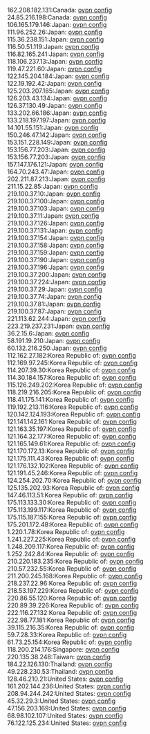 162.208.182.131:Canada: [ovpn config](vpn/162_208_182_131.ovpn)  
24.85.216.198:Canada: [ovpn config](vpn/24_85_216_198.ovpn)  
106.165.179.146:Japan: [ovpn config](vpn/106_165_179_146.ovpn)  
111.96.252.26:Japan: [ovpn config](vpn/111_96_252_26.ovpn)  
115.36.238.151:Japan: [ovpn config](vpn/115_36_238_151.ovpn)  
116.50.51.119:Japan: [ovpn config](vpn/116_50_51_119.ovpn)  
116.82.165.241:Japan: [ovpn config](vpn/116_82_165_241.ovpn)  
118.106.237.13:Japan: [ovpn config](vpn/118_106_237_13.ovpn)  
119.47.221.60:Japan: [ovpn config](vpn/119_47_221_60.ovpn)  
122.145.204.184:Japan: [ovpn config](vpn/122_145_204_184.ovpn)  
122.19.192.42:Japan: [ovpn config](vpn/122_19_192_42.ovpn)  
125.203.207.185:Japan: [ovpn config](vpn/125_203_207_185.ovpn)  
126.203.43.134:Japan: [ovpn config](vpn/126_203_43_134.ovpn)  
126.37.130.49:Japan: [ovpn config](vpn/126_37_130_49.ovpn)  
133.202.66.186:Japan: [ovpn config](vpn/133_202_66_186.ovpn)  
133.218.197.197:Japan: [ovpn config](vpn/133_218_197_197.ovpn)  
14.101.55.151:Japan: [ovpn config](vpn/14_101_55_151.ovpn)  
150.246.47.142:Japan: [ovpn config](vpn/150_246_47_142.ovpn)  
153.151.228.149:Japan: [ovpn config](vpn/153_151_228_149.ovpn)  
153.156.77.203:Japan: [ovpn config](vpn/153_156_77_203.ovpn)  
153.156.77.203:Japan: [ovpn config](vpn/153_156_77_203.ovpn)  
157.147.176.121:Japan: [ovpn config](vpn/157_147_176_121.ovpn)  
164.70.243.47:Japan: [ovpn config](vpn/164_70_243_47.ovpn)  
202.211.87.213:Japan: [ovpn config](vpn/202_211_87_213.ovpn)  
211.15.22.85:Japan: [ovpn config](vpn/211_15_22_85.ovpn)  
219.100.37.10:Japan: [ovpn config](vpn/219_100_37_10.ovpn)  
219.100.37.100:Japan: [ovpn config](vpn/219_100_37_100.ovpn)  
219.100.37.103:Japan: [ovpn config](vpn/219_100_37_103.ovpn)  
219.100.37.11:Japan: [ovpn config](vpn/219_100_37_11.ovpn)  
219.100.37.126:Japan: [ovpn config](vpn/219_100_37_126.ovpn)  
219.100.37.131:Japan: [ovpn config](vpn/219_100_37_131.ovpn)  
219.100.37.154:Japan: [ovpn config](vpn/219_100_37_154.ovpn)  
219.100.37.158:Japan: [ovpn config](vpn/219_100_37_158.ovpn)  
219.100.37.159:Japan: [ovpn config](vpn/219_100_37_159.ovpn)  
219.100.37.190:Japan: [ovpn config](vpn/219_100_37_190.ovpn)  
219.100.37.196:Japan: [ovpn config](vpn/219_100_37_196.ovpn)  
219.100.37.200:Japan: [ovpn config](vpn/219_100_37_200.ovpn)  
219.100.37.224:Japan: [ovpn config](vpn/219_100_37_224.ovpn)  
219.100.37.29:Japan: [ovpn config](vpn/219_100_37_29.ovpn)  
219.100.37.74:Japan: [ovpn config](vpn/219_100_37_74.ovpn)  
219.100.37.81:Japan: [ovpn config](vpn/219_100_37_81.ovpn)  
219.100.37.87:Japan: [ovpn config](vpn/219_100_37_87.ovpn)  
221.113.62.244:Japan: [ovpn config](vpn/221_113_62_244.ovpn)  
223.219.237.231:Japan: [ovpn config](vpn/223_219_237_231.ovpn)  
36.2.15.6:Japan: [ovpn config](vpn/36_2_15_6.ovpn)  
58.191.19.210:Japan: [ovpn config](vpn/58_191_19_210.ovpn)  
60.132.216.250:Japan: [ovpn config](vpn/60_132_216_250.ovpn)  
112.162.27.182:Korea Republic of: [ovpn config](vpn/112_162_27_182.ovpn)  
112.169.97.245:Korea Republic of: [ovpn config](vpn/112_169_97_245.ovpn)  
114.207.39.30:Korea Republic of: [ovpn config](vpn/114_207_39_30.ovpn)  
114.30.184.157:Korea Republic of: [ovpn config](vpn/114_30_184_157.ovpn)  
115.126.249.202:Korea Republic of: [ovpn config](vpn/115_126_249_202.ovpn)  
118.219.216.205:Korea Republic of: [ovpn config](vpn/118_219_216_205.ovpn)  
118.41.175.141:Korea Republic of: [ovpn config](vpn/118_41_175_141.ovpn)  
119.192.213.116:Korea Republic of: [ovpn config](vpn/119_192_213_116.ovpn)  
120.142.124.193:Korea Republic of: [ovpn config](vpn/120_142_124_193.ovpn)  
121.141.142.161:Korea Republic of: [ovpn config](vpn/121_141_142_161.ovpn)  
121.163.35.197:Korea Republic of: [ovpn config](vpn/121_163_35_197.ovpn)  
121.164.32.177:Korea Republic of: [ovpn config](vpn/121_164_32_177.ovpn)  
121.165.149.61:Korea Republic of: [ovpn config](vpn/121_165_149_61.ovpn)  
121.170.172.13:Korea Republic of: [ovpn config](vpn/121_170_172_13.ovpn)  
121.175.111.43:Korea Republic of: [ovpn config](vpn/121_175_111_43.ovpn)  
121.176.132.102:Korea Republic of: [ovpn config](vpn/121_176_132_102.ovpn)  
121.191.45.246:Korea Republic of: [ovpn config](vpn/121_191_45_246.ovpn)  
124.254.202.70:Korea Republic of: [ovpn config](vpn/124_254_202_70.ovpn)  
125.135.202.93:Korea Republic of: [ovpn config](vpn/125_135_202_93.ovpn)  
147.46.113.51:Korea Republic of: [ovpn config](vpn/147_46_113_51.ovpn)  
175.113.133.30:Korea Republic of: [ovpn config](vpn/175_113_133_30.ovpn)  
175.113.199.117:Korea Republic of: [ovpn config](vpn/175_113_199_117.ovpn)  
175.115.187.155:Korea Republic of: [ovpn config](vpn/175_115_187_155.ovpn)  
175.201.172.48:Korea Republic of: [ovpn config](vpn/175_201_172_48.ovpn)  
1.220.1.78:Korea Republic of: [ovpn config](vpn/1_220_1_78.ovpn)  
1.241.227.225:Korea Republic of: [ovpn config](vpn/1_241_227_225.ovpn)  
1.248.209.117:Korea Republic of: [ovpn config](vpn/1_248_209_117.ovpn)  
1.252.242.84:Korea Republic of: [ovpn config](vpn/1_252_242_84.ovpn)  
210.220.183.235:Korea Republic of: [ovpn config](vpn/210_220_183_235.ovpn)  
210.57.232.55:Korea Republic of: [ovpn config](vpn/210_57_232_55.ovpn)  
211.200.245.168:Korea Republic of: [ovpn config](vpn/211_200_245_168.ovpn)  
218.237.22.96:Korea Republic of: [ovpn config](vpn/218_237_22_96.ovpn)  
218.53.197.229:Korea Republic of: [ovpn config](vpn/218_53_197_229.ovpn)  
220.86.55.120:Korea Republic of: [ovpn config](vpn/220_86_55_120.ovpn)  
220.89.39.226:Korea Republic of: [ovpn config](vpn/220_89_39_226.ovpn)  
222.116.27.132:Korea Republic of: [ovpn config](vpn/222_116_27_132.ovpn)  
222.98.77.181:Korea Republic of: [ovpn config](vpn/222_98_77_181.ovpn)  
39.115.216.35:Korea Republic of: [ovpn config](vpn/39_115_216_35.ovpn)  
59.7.28.33:Korea Republic of: [ovpn config](vpn/59_7_28_33.ovpn)  
61.73.25.154:Korea Republic of: [ovpn config](vpn/61_73_25_154.ovpn)  
118.200.214.176:Singapore: [ovpn config](vpn/118_200_214_176.ovpn)  
220.135.38.248:Taiwan: [ovpn config](vpn/220_135_38_248.ovpn)  
184.22.126.130:Thailand: [ovpn config](vpn/184_22_126_130.ovpn)  
49.228.230.53:Thailand: [ovpn config](vpn/49_228_230_53.ovpn)  
128.46.210.21:United States: [ovpn config](vpn/128_46_210_21.ovpn)  
161.202.144.236:United States: [ovpn config](vpn/161_202_144_236.ovpn)  
208.94.244.242:United States: [ovpn config](vpn/208_94_244_242.ovpn)  
45.32.29.3:United States: [ovpn config](vpn/45_32_29_3.ovpn)  
47.156.203.169:United States: [ovpn config](vpn/47_156_203_169.ovpn)  
68.98.102.107:United States: [ovpn config](vpn/68_98_102_107.ovpn)  
76.122.125.234:United States: [ovpn config](vpn/76_122_125_234.ovpn)  
